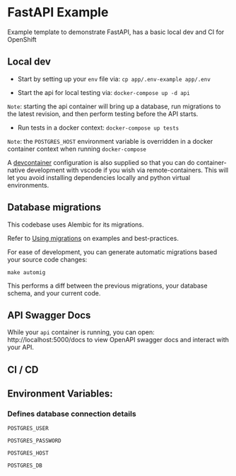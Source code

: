 # FastAPI Example

Example template to demonstrate FastAPI, has a basic local dev and CI for OpenShift

## Local dev
* Start by setting up your `env` file via: `cp app/.env-example app/.env`

* Start the api for local testing via: `docker-compose up -d api`

`Note`: starting the api container will bring up a database, run migrations to the latest revision, and then perform testing before the API starts.

* Run tests in a docker context: `docker-compose up tests`

`Note`: the `POSTGRES_HOST` environment variable is overridden in a docker container context when running `docker-compose`

A [devcontainer](https://marketplace.visualstudio.com/items?itemName=ms-vscode-remote.remote-containers) configuration is also supplied so that you can do container-native development with vscode if you wish via remote-containers. This will let you avoid installing dependencies locally and python virtual environments.

## Database migrations
This codebase uses Alembic for its migrations.

Refer to [Using migrations](https://github.com/changeme/app/alembic/README.md) on examples and best-practices.

For ease of development, you can generate automatic migrations based your source code changes:

`make automig`

This performs a diff between the previous migrations, your database schema, and your current code.

## API Swagger Docs

While your `api` container is running, you can open: http://localhost:5000/docs to view OpenAPI swagger docs and interact with your API.

## CI / CD

## Environment Variables:
### Defines database connection details
`POSTGRES_USER`

`POSTGRES_PASSWORD`

`POSTGRES_HOST`

`POSTGRES_DB`